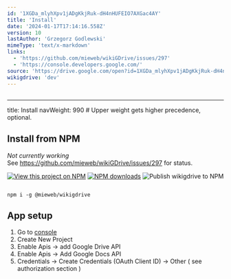 ```yaml
---
id: '1XGDa_mlyhXpv1jADgKkjRuk-dH4nHUFEIO7AXGac4AY'
title: 'Install'
date: '2024-01-17T17:14:16.558Z'
version: 10
lastAuthor: 'Grzegorz Godlewski'
mimeType: 'text/x-markdown'
links:
  - 'https://github.com/mieweb/wikiGDrive/issues/297'
  - 'https://console.developers.google.com/'
source: 'https://drive.google.com/open?id=1XGDa_mlyhXpv1jADgKkjRuk-dH4nHUFEIO7AXGac4AY'
wikigdrive: 'dev'
---
```

## 
___
 title: Install navWeight: 990 # Upper weight gets higher precedence, optional.


## Install from NPM

*Not currently working*  
See https://github.com/mieweb/wikiGDrive/issues/297 for status.

[![View this project on NPM](https://img.shields.io/npm/v/@mieweb/wikigdrive.svg)](https://www.npmjs.com/package/@mieweb/wikigdrive) [![NPM downloads](https://img.shields.io/npm/dm/@mieweb/wikigdrive.svg)](https://www.npmjs.com/package/@mieweb/wikigdrive) ![Publish wikigdrive to NPM](https://github.com/mieweb/wikiGDrive/workflows/Publish%20wikigdrive%20to%20NPM/badge.svg)

```

npm i -g @mieweb/wikigdrive

```

## App setup

1. Go to [console](https://console.developers.google.com/)
2. Create New Project
3. Enable Apis -> add Google Drive API
4. Enable Apis -> Add Google Docs API
5. Credentials -> Create Credentials (OAuth Client ID) -> Other ( see authorization section )
